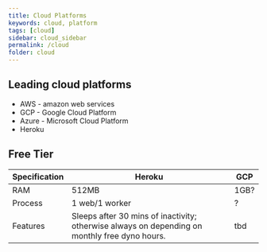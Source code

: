 ```yaml
---
title: Cloud Platforms
keywords: cloud, platform
tags: [cloud]
sidebar: cloud_sidebar
permalink: /cloud
folder: cloud
---
```


## Leading cloud platforms
- AWS - amazon web services
- GCP - Google Cloud Platform
- Azure - Microsoft Cloud Platform
- Heroku


## Free Tier

| Specification | Heroku | GCP |
|-------|--------|---------|
| RAM | 512MB  | 1GB? |
| Process | 1 web/1 worker | ? |
| Features | Sleeps after 30 mins of inactivity; otherwise always on depending on monthly free dyno hours. | tbd | 

